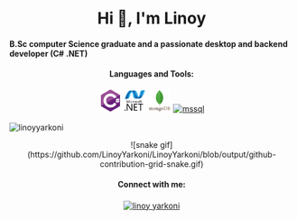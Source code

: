 <h1 align="center">Hi 👋, I'm Linoy</h1>

<h4>B.Sc computer Science graduate and a passionate desktop and backend developer (C# .NET)</h4>

<h4 align="center">Languages and Tools:</h4>
<p align="center"> <a href="https://www.w3schools.com/cs/" target="_blank" rel="noreferrer">
  <img src="https://raw.githubusercontent.com/devicons/devicon/master/icons/csharp/csharp-original.svg" alt="csharp" width="40" height="40"/></a>
  <a href="https://dotnet.microsoft.com/" target="_blank" rel="noreferrer">
    <img src="https://raw.githubusercontent.com/devicons/devicon/master/icons/dot-net/dot-net-original-wordmark.svg" alt="dotnet" width="40" height="40"/></a>
  <a href="https://www.mongodb.com/" target="_blank" rel="noreferrer">
    <img src="https://raw.githubusercontent.com/devicons/devicon/master/icons/mongodb/mongodb-original-wordmark.svg" alt="mongodb" width="40" height="40"/></a>
  <a href="https://www.microsoft.com/en-us/sql-server" target="_blank" rel="noreferrer">
    <img src="https://www.svgrepo.com/show/303229/microsoft-sql-server-logo.svg" alt="mssql" width="40" height="40"/></a></p>

<p><img align="center" src="https://github-readme-streak-stats.herokuapp.com/?user=linoyyarkoni&" alt="linoyyarkoni" /></p>

<p align="center">
![snake gif](https://github.com/LinoyYarkoni/LinoyYarkoni/blob/output/github-contribution-grid-snake.gif)
</p>

<h4 align="center">Connect with me:</h4>
<p align="center">
<a href="https://linkedin.com/in/linoy-yarkoni" target="blank"><img align="center" src="https://raw.githubusercontent.com/rahuldkjain/github-profile-readme-generator/master/src/images/icons/Social/linked-in-alt.svg" alt="linoy yarkoni" height="30" width="40" /></a>
</p>
